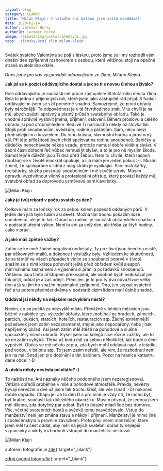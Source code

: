 ```yaml
---
layout: blog
category: CLANKY
title: 'Milan Klajn: V letadle ani balónu jsem zatím neoddával'
date: 2020-02-14
author: Jaromír Horký
authorId: jaromir.horky
image: /assets/img/posts/valentyn1.jpg   
tags: 'zlinsky-kraj zlin milan-klajn'
---
```


Svátek svatého Valentýna se pojí s láskou, proto jsme se i my rozhodli vám dnešní den zpříjemnit rozhovorem s osobou, která většinou stojí na opačné straně svatebního oltáře.

*Dnes jsme pro vás vyzpovídali oddávajícího ze Zlína, Milana Klajna.* 

**Jak jsi se k pozici oddávajícího dostal a jak se ti s novou úlohou sžívalo?**

Role oddávajícího je součástí mé práce zastupitele Statutárního města Zlína. Byla to jedna z příjemných rolí, které jsem jako zastupitel rád přijal. S funkcí oddávajícího jsem se sžil poměrně snadno. Samozřejmě, že první obřady byly náročnější. Ta odpovědnost je v té čtvrthodince znát. V tu chvíli je na mě, abych zajistil správný a platný průběh svatebního obřadu. Také je vhodné správně vyslovit jména, příjmení, oslovení. Během proslovu a celého obřadu jsi pod drobnohledem. Bedlivě Ti naslouchá někdy až stovka lidí. Stojíš proti snoubencům, svědkům, rodině a přátelům. Sám, něco mezi přednášejícím a kazatelem. Do toho krásná, slavnostní hudba a prostorný sál. Při této příležitosti bych chtěl apelovat na rodinu snoubenců. Babičky a dědečky nenechávejte někde vzadu, protože nemusí dobře vidět a slyšet. V zadní části obřadní řeč vůbec nemusí jít slyšet, a to je pro ně myslím škoda. Samozřejmě důležití jsou Ti dva před Tebou. Není to chvíle, která (aspoň doufám) se v životě mockrát opakuje, a i já mám jen jeden pokus :-). Musím zmínit, že spolupráce s lidmi z magistrátu je vynikající. Paní matrikářky, recitátorky, služba poskytují snoubencům i mě skvělý servis. Musím opravdu vyzdvihnout vlídný a profesionální přístup, který provází každý můj svatební obřad za doprovodu usměvavé paní klavíristky.

![Milan Klajn](https://zlinsky.pirati.cz/assets/img/posts/valentyn2.png)

**Jaký je tvůj rekord v počtu svateb za den?**

Celkově mám za loňský rok za sebou kolem padesáti oddaných párů. V jeden den jich bylo tuším asi devět. Možná tím trochu pokazím iluze snoubenců, ale je to tak. Obřad na radnici je součástí občanského sňatku a v podstatě úřední výkon. Není to ani za celý den, ale třeba za čtyři hodiny. Jako v práci.

**A jaké máš zpětné vazby?**

Zatím se ke mně žádné negativní nedostaly. Ty pozitivní jsou hned na místě, pár děkovných mailů, a dokonce i výslužky byly. Vzhledem ke skutečnosti, že se téměř ve všech případech vidím se snoubenci poprvé v životě, snažím se s nimi krátce pohovořit ještě před obřadem kvůli alespoň minimálnímu seznámení a vyjasnění si přání a požadavků snoubenců. Většinou jsou tímto přístupem překvapeni, ale osobně bych nedokázal jen tak přijít, oddat je a zas odejít. Přeci jen, je to pro ty dva odvážlivce velký den a já se jim ho snažím maximálně zpříjemnit. Ono, jen sepsat svatební řeč a tu potom přednést dvěma v podstatě cizím lidem není úplně snadné. 

**Oddával jsi někdy na nějakém nezvyklém místě?**

Nevím, co se počítá za nezvyklé místo. Převážně v letních měsících jsou běžně v nabídce tzv. výjezdní obřady, které probíhají na hradech, zámcích, parcích, loukách, statcích, hotelích, restauracích atp. Žádný extrémnější požadavek jsem zatím nezaznamenal, stejně jako nepodařený, nebo jinak nepříjemný obřad. Asi jsem zatím měl štěstí na pohodové a slušné spoluaktéry všech obřadů. Slyšel jsem od kolegů sice různé zážitky, ale to se mi zatím vyhýbá. Třeba až budu mít za sebou několik let, tak bude o čem vyprávět. Občas se mě někdo zeptá, zda bych mohl oddávat např. v letadle, pod vodou, v balónu atp. To jsem zatím neřešil, ale vím, že rozhodnutí není jen na mě. Snad jen pro doplnění s tím balónem. Pozor na hranice katastru dané obce! :-D

**A utekla někdy nevěsta od oltáře? :)**

To naštěstí ne. Ani náznaky něčeho podobného jsem nezaregistroval. Většina obřadů proběhne v milé a pohodové atmosféře. Pravda, nevěsty bývají nervózní a dvě už jsem tak trochu křísil, ale vše (snad :-D) nakonec dobře dopadlo. Chápu je. Je to den D a pro mne je vždy ctí, že mohu být, byť krátce, součástí tak důležitého okamžiku. Musím přiznat, že jednou jsem měl dilema, zda dotyčný pár oddat. Byli to údajně mladí lidé bez domova. Vše, včetně svatebních hostů a svědků tomu nasvědčovalo. Vstup do manželství není jen změna stavu a někdy i příjmení. Manželství je mimo jiné i společenským a právním závazkem. Proto přeji všem manželům, které jsem měl tu čest oddat, aby měli na jejich svatební obřad ty nejlepší vzpomínky a nikdy rozhodnutí vstoupit do manželství nelitovali.

![Milan Klajn](https://zlinsky.pirati.cz/assets/img/posts/valentyn3.jpg)

autorem fotografie je [zde](https://www.facebook.com/Jiri.zPolnaku.cz){:target="_blank"}

[zdroj úvodní fotografie](https://veronikaamber.myportfolio.com/){:target="_blank"}

---
